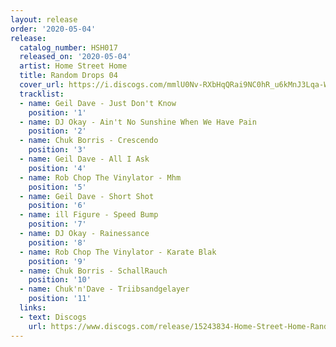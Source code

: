 ```yaml
---
layout: release
order: '2020-05-04'
release:
  catalog_number: HSH017
  released_on: '2020-05-04'
  artist: Home Street Home
  title: Random Drops 04
  cover_url: https://i.discogs.com/mmlU0Nv-RXbHqQRai9NC0hR_u6kMnJ3Lqa-WifiYaeo/rs:fit/g:sm/q:90/h:600/w:600/czM6Ly9kaXNjb2dz/LWRhdGFiYXNlLWlt/YWdlcy9SLTE1MjQz/ODM0LTE1ODg1OTIx/MDgtODAwNi5qcGVn.jpeg
  tracklist:
  - name: Geil Dave - Just Don't Know
    position: '1'
  - name: DJ Okay - Ain't No Sunshine When We Have Pain
    position: '2'
  - name: Chuk Borris - Crescendo
    position: '3'
  - name: Geil Dave - All I Ask
    position: '4'
  - name: Rob Chop The Vinylator - Mhm
    position: '5'
  - name: Geil Dave - Short Shot
    position: '6'
  - name: ill Figure - Speed Bump
    position: '7'
  - name: DJ Okay - Rainessance
    position: '8'
  - name: Rob Chop The Vinylator - Karate Blak
    position: '9'
  - name: Chuk Borris - SchallRauch
    position: '10'
  - name: Chuk'n'Dave - Triibsandgelayer
    position: '11'
  links:
  - text: Discogs
    url: https://www.discogs.com/release/15243834-Home-Street-Home-Random-Drops-04
---
```

